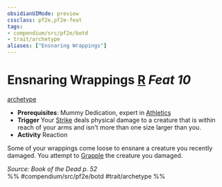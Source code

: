 ```yaml
---
obsidianUIMode: preview
cssclass: pf2e,pf2e-feat
tags:
- compendium/src/pf2e/botd
- trait/archetype
aliases: ["Ensnaring Wrappings"]
---
```

# Ensnaring Wrappings  [R](chapter-9-playing-the-game.md#Actions "Reaction") *Feat 10*  
[archetype](archetype.md "Archetype Feat Trait")  

- **Prerequisites**: Mummy Dedication, expert in [Athletics](skills.md#Athletics)
- **Trigger** Your [Strike](strike.md) deals physical damage to a creature that is within reach of your arms and isn't more than one size larger than you.
- **Activity** Reaction

Some of your wrappings come loose to ensnare a creature you recently damaged. You attempt to [Grapple](Reference/Rules/Actions/grapple.md) the creature you damaged.

*Source: Book of the Dead p. 52*  
%% #compendium/src/pf2e/botd #trait/archetype %%